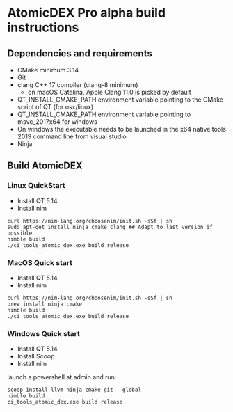 # AtomicDEX Pro alpha build instructions

## Dependencies and requirements

- CMake minimum 3.14
- Git
- clang C++ 17 compiler (clang-8 minimum) 
  - on macOS Catalina, Apple Clang 11.0 is picked by default
- QT_INSTALL_CMAKE_PATH environment variable pointing to the CMake script of QT (for osx/linux)
- QT_INSTALL_CMAKE_PATH environment variable pointing to msvc_2017x64 for windows
- On windows the executable needs to be launched in the x64 native tools 2019 command line from visual studio
- Ninja

## Build AtomicDEX

### Linux QuickStart

- Install QT 5.14
- Install nim
```
curl https://nim-lang.org/choosenim/init.sh -sSf | sh
sudo apt-get install ninja cmake clang ## Adapt to last version if possible
nimble build
./ci_tools_atomic_dex.exe build release
```

### MacOS Quick start

- Install QT 5.14
- Install nim

```
curl https://nim-lang.org/choosenim/init.sh -sSf | sh
brew install ninja cmake
nimble build
./ci_tools_atomic_dex.exe build release
```

### Windows Quick start

- Install QT 5.14
- Install Scoop
- Install nim

launch a powershell at admin and run:

```
scoop install llvm ninja cmake git --global
nimble build
ci_tools_atomic_dex.exe build release
```
